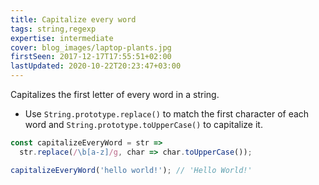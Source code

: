 ```yaml
---
title: Capitalize every word
tags: string,regexp
expertise: intermediate
cover: blog_images/laptop-plants.jpg
firstSeen: 2017-12-17T17:55:51+02:00
lastUpdated: 2020-10-22T20:23:47+03:00
---
```


Capitalizes the first letter of every word in a string.

- Use `String.prototype.replace()` to match the first character of each word and `String.prototype.toUpperCase()` to capitalize it.

```js
const capitalizeEveryWord = str =>
  str.replace(/\b[a-z]/g, char => char.toUpperCase());
```

```js
capitalizeEveryWord('hello world!'); // 'Hello World!'
```
